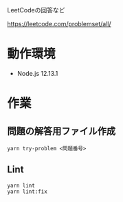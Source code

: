 LeetCodeの回答など

https://leetcode.com/problemset/all/

# 動作環境
- Node.js 12.13.1

# 作業
## 問題の解答用ファイル作成
```
yarn try-problem <問題番号>
```

## Lint
```
yarn lint
yarn lint:fix
```
